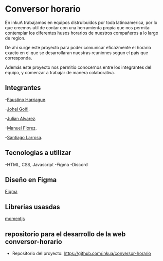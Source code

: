 # Conversor horario
En inkuA trabajamos en equipos distruibuidos por toda latinoamerica, por lo que creemos util de contar con una herramienta propia que nos permita contemplar los diferentes husos horarios de nuestros compañeros a lo largo de region.

De ahí surge este proyecto para poder comunicar eficazmente el horario exacto en el que se desarrollaran nuestras reuniones segun el pais que corresponda.

Además este proyecto nos permitio conocernos entre los integrantes del equipo, y comenzar a trabajar de manera colaborativa.

## Integrantes
-[Faustino Harriague](https://uy.linkedin.com/in/faustino-harriague-26532299).

-[Johel Goñi](https://www.linkedin.com/in/jgoni/).

-[Julian Alvarez](https://www.linkedin.com/in/julian-alvarez-713172246/).

-[Manuel Florez](https://www.linkedin.com/in/manuel14mds/).

-[Santiago Larrosa](https://www.linkedin.com/in/santiago-larrosa-bauzá-99b740251/).


## Tecnologias a utilizar
-HTML, CSS, Javascript
-Figma
-Discord

## Diseño en Figma
[Figma](https://www.figma.com/file/5SilpDs0idLAebs6QqFRAB/Untitled?type=design&node-id=0-1&mode=design&t=ftRTZJlZC4jR0xjM-0)

## Librerias usasdas
[momentjs]( https://momentjs.com/timezone/docs/)

## repositorio para el desarrollo de la web conversor-horario
- Repositorio del proyecto: https://github.com/inkua/conversor-horario
